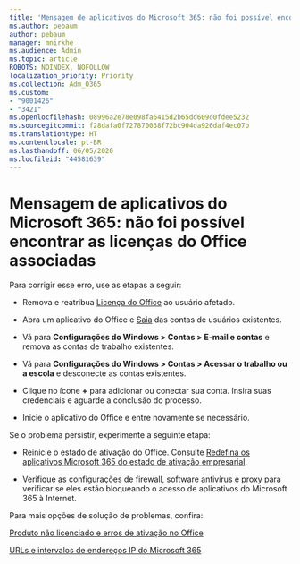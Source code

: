 ```yaml
---
title: 'Mensagem de aplicativos do Microsoft 365: não foi possível encontrar as licenças do Office associadas'
ms.author: pebaum
author: pebaum
manager: mnirkhe
ms.audience: Admin
ms.topic: article
ROBOTS: NOINDEX, NOFOLLOW
localization_priority: Priority
ms.collection: Adm_O365
ms.custom:
- "9001426"
- "3421"
ms.openlocfilehash: 08996a2e78e098fa6415d2b65dd609d0fdee5232
ms.sourcegitcommit: f28dafa0f727870038f72bc904da926daf4ec07b
ms.translationtype: HT
ms.contentlocale: pt-BR
ms.lasthandoff: 06/05/2020
ms.locfileid: "44581639"
---
```

# <a name="microsoft-365-apps-message---couldnt-find-office-licenses-associated"></a>Mensagem de aplicativos do Microsoft 365: não foi possível encontrar as licenças do Office associadas

Para corrigir esse erro, use as etapas a seguir:

- Remova e reatribua [Licença do Office](https://docs.microsoft.com/microsoft-365/admin/manage/assign-licenses-to-users) ao usuário afetado.

- Abra um aplicativo do Office e [Saia](https://support.office.com/article/sign-out-of-office-5a20dc11-47e9-4b6f-945d-478cb6d92071) das contas de usuários existentes.

- Vá para **Configurações do Windows > Contas > E-mail e contas** e remova as contas de trabalho existentes.

- Vá para **Configurações do Windows > Contas > Acessar o trabalho ou a escola** e desconecte as contas existentes.

- Clique no ícone **+** para adicionar ou conectar sua conta. Insira suas credenciais e aguarde a conclusão do processo.

- Inicie o aplicativo do Office e entre novamente se necessário.

Se o problema persistir, experimente a seguinte etapa:

- Reinicie o estado de ativação do Office. Consulte [Redefina os aplicativos Microsoft 365 do estado de ativação empresarial](https://docs.microsoft.com/office365/troubleshoot/activation/reset-office-365-proplus-activation-state).

- Verifique as configurações de firewall, software antivírus e proxy para verificar se eles estão bloqueando o acesso de aplicativos do Microsoft 365 à Internet. 

Para mais opções de solução de problemas, confira:

[Produto não licenciado e erros de ativação no Office](https://support.office.com/Article/0d23d3c0-c19c-4b2f-9845-5344fedc4380?wt.mc_id=Alchemy_ClientDIA)

[URLs e intervalos de endereços IP do Microsoft 365](https://docs.microsoft.com/office365/enterprise/urls-and-ip-address-ranges)
